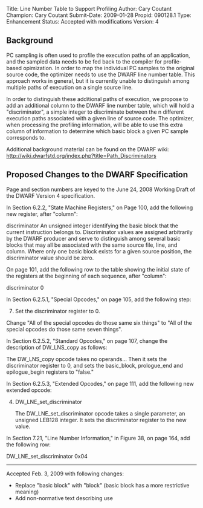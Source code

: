Title:       Line Number Table to Support Profiling
Author:      Cary Coutant
Champion:    Cary Coutant
Submit-Date: 2009-01-28
Propid:      090128.1
Type:        Enhancement
Status:      Accepted with modifications
Version:     4

Background
----------

PC sampling is often used to profile the execution paths of an
application, and the sampled data needs to be fed back to the compiler
for profile-based opimization. In order to map the individual PC
samples to the original source code, the optimizer needs to use the
DWARF line number table. This approach works in general, but it is
currently unable to distinguish among multiple paths of execution on a
single source line.

In order to distinguish these additional paths of execution, we
propose to add an additional column to the DWARF line number table,
which will hold a "discriminator", a simple integer to discriminate
between the n different execution paths associated with a given line
of source code. The optimizer, when processing the profiling
information, will be able to use this extra column of information to
determine which basic block a given PC sample corresponds to.

Additional background material can be found on the DWARF wiki:
http://wiki.dwarfstd.org/index.php?title=Path_Discriminators


Proposed Changes to the DWARF Specification
-------------------------------------------

Page and section numbers are keyed to the June 24, 2008 Working Draft
of the DWARF Version 4 specification.

In Section 6.2.2, "State Machine Registers," on Page 100, add the
following new register, after "column":

  discriminator
     An unsigned integer identifying the basic block that
     the current instruction belongs to. Discriminator
     values are assigned arbitrarily by the DWARF producer
     and serve to distinguish among several basic blocks
     that may all be associated with the same source file,
     line, and column. Where only one basic block exists for
     a given source position, the discriminator value should
     be zero.

On page 101, add the following row to the table showing the initial
state of the registers at the beginning of each sequence, after
"column":

  discriminator    0

In Section 6.2.5.1, "Special Opcodes," on page 105, add the following step:

  7.  Set the discriminator register to 0.

Change "All of the special opcodes do those same six things" to "All
of the special opcodes do those same seven things".

In Section 6.2.5.2, "Standard Opcodes," on page 107, change the
description of DW_LNS_copy as follows:

  The DW_LNS_copy opcode takes no operands... Then it sets
  the discriminator register to 0, and sets the basic_block,
  prologue_end and epilogue_begin registers to "false."

In Section 6.2.5.3, "Extended Opcodes," on page 111, add the following
new extended opcode:

  4.  DW_LNE_set_discriminator

      The DW_LNE_set_discriminator opcode takes a single
      parameter, an unsigned LEB128 integer. It sets the
      discriminator register to the new value.

In Section 7.21, "Line Number Information," in Figure 38, on page 164,
add the following row:

  DW_LNE_set_discriminator     0x04

---
Accepted Feb. 3, 2009 with following changes: 
 - Replace "basic block" with "block" (basic block has a more 
   restrictive meaning)
 - Add non-normative text describing use
